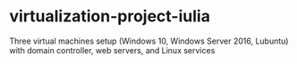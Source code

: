 # virtualization-project-iulia
Three virtual machines setup (Windows 10, Windows Server 2016, Lubuntu) with domain controller, web servers, and Linux services
